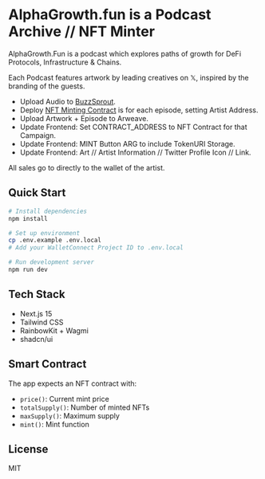 # AlphaGrowth.fun is a Podcast Archive // NFT Minter

AlphaGrowth.Fun is a podcast which explores paths of growth for DeFi Protocols, Infrastructure & Chains.

Each Podcast features artwork by leading creatives on 𝕏, inspired by the branding of the guests.

* Upload Audio to [BuzzSprout](https://www.buzzsprout.com/).
* Deploy [NFT Minting Contract](https://github.com/rootdraws/podcast-nft) is for each episode, setting Artist Address.
* Upload Artwork + Episode to Arweave.
* Update Frontend: Set CONTRACT_ADDRESS to NFT Contract for that Campaign.
* Update Frontend: MINT Button ARG to include TokenURI Storage.
* Update Frontend: Art // Artist Information // Twitter Profile Icon // Link.

All sales go to directly to the wallet of the artist.

## Quick Start

```bash
# Install dependencies
npm install

# Set up environment
cp .env.example .env.local
# Add your WalletConnect Project ID to .env.local

# Run development server
npm run dev
```

## Tech Stack

- Next.js 15
- Tailwind CSS
- RainbowKit + Wagmi
- shadcn/ui

## Smart Contract

The app expects an NFT contract with:

- `price()`: Current mint price
- `totalSupply()`: Number of minted NFTs
- `maxSupply()`: Maximum supply
- `mint()`: Mint function

## License

MIT
